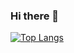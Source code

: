 ### Hi there 👋

[![Top Langs](https://github-readme-stats.vercel.app/api/top-langs/?username=vince14genius&langs_count=8&theme=tokyonight&layout=compact&exclude_repo=mourning-simulator-p5,Simple-3D-Renderer-using-p5.js,Miscellaneous-p5.js-Projects,3rd-party-js-dependencies,Draggable-Gravitational-Field-Demo)](https://github.com/anuraghazra/github-readme-stats)

<!--
**Vince14Genius/Vince14Genius** is a ✨ _special_ ✨ repository because its `README.md` (this file) appears on your GitHub profile.

Here are some ideas to get you started:

- 🔭 I’m currently working on ...
- 🌱 I’m currently learning ...
- 👯 I’m looking to collaborate on ...
- 🤔 I’m looking for help with ...
- 💬 Ask me about ...
- 📫 How to reach me: ...
- 😄 Pronouns: ...
- ⚡ Fun fact: ...
-->
